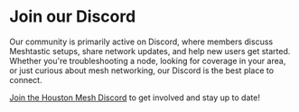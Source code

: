 # Join our Discord

Our community is primarily active on Discord, where members discuss Meshtastic setups, share network updates, and help new users get started. Whether you're troubleshooting a node, looking for coverage in your area, or just curious about mesh networking, our Discord is the best place to connect.  

[Join the Houston Mesh Discord](https://discord.gg/GtgUh3ndrC) to get involved and stay up to date!

